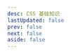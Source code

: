 ```yaml
---
desc: CSS 基础知识
lastUpdated: false
prev: false
next: false
aside: false
---
```


<SummaryPage path="/前端知识/CSS/" :desc="$frontmatter.desc"></SummaryPage>
